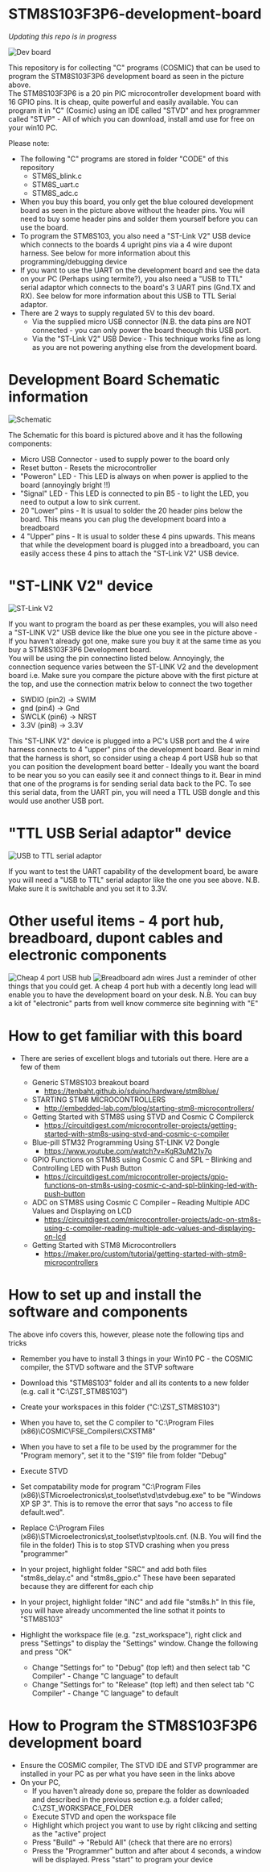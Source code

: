 # STM8S103F3P6-development-board

*Updating this repo is in progress*

<img src="images/STM8SF3P6_board.jpg" alt="Dev board"/>

This repository is for collecting "C" programs (COSMIC) that can be used to program the STM8S103F3P6 development board as seen in the picture above.   
The STM8S103F3P6 is a 20 pin PIC microcontroller development board with 16 GPIO pins. It is cheap, quite powerful and easily available. You can program it in "C" (Cosmic) using an IDE called "STVD" and hex programmer called "STVP" - All of which you can download, install amd use for free on your win10 PC. 
  

Please note:
 - The following "C" programs are stored in folder "CODE" of this repository  
   - STM8S_blink.c  
   - STM8S_uart.c
   - STM8S_adc.c 	 	 
 - When you buy this board, you only get the blue coloured development board as seen in the picture above without the header pins. You will need to buy some header pins and solder them yourself before you can use the board.
 - To program the STM8S103, you also need a "ST-Link V2" USB device which connects to the boards 4 upright pins via a 4 wire dupont harness. See below for more information about this programming/debugging device 
 - If you want to use the UART on the development board and see the data on your PC (Perhaps using termite?), you also need a "USB to TTL" serial adaptor which connects to the board's 3 UART pins (Gnd.TX and RX). See below for more information about this USB to TTL Serial adaptor. 
 - There are 2 ways to supply regulated 5V to this dev board. 
   - Via the supplied micro USB connector (N.B. the data pins are NOT connected - you can only power the board theough this USB port.
   - Via the "ST-Link V2" USB Device  - This technique works fine as long as you are not powering anything else from the development board.
   
   

# Development Board Schematic information

<img src="images/stm8blue-schematic.jpg" alt="Schematic"/>

The Schematic for this board is pictured above and it has the following components:
 - Micro USB Connector  - used to supply power to the board only
 - Reset button         - Resets the microcontroller 
 - "Poweron" LED        - This LED is always on when power is applied to the board (annoyingly bright !!)
 - "Signal" LED         - This LED is connected to pin B5 - to light the LED, you need to output a low to sink current.
 - 20 "Lower" pins      - It is usual to solder the 20 header pins below the board. This means you can plug the development board into a breadboard
 - 4  "Upper" pins      - It is usual to solder these 4 pins upwards. This means that while the development board is plugged into a breadboard, you can easily access these 4 pins to attach the "ST-Link V2" USB device. 




# "ST-LINK V2" device

<img src="images/ST-LinkV2_pinout_01.jpg" alt="ST-Link V2"/>

If you want to program the board as per these examples, you will also need a "ST-LINK V2" USB device like the blue one you see in the picture above - If you haven't already got one, make sure you buy it at the same time as you buy a STM8S103F3P6 Development board.  
You will be using the pin connectino listed below. Annoyingly, the connection sequence varies between the ST-LINK V2 and the development board i.e. Make sure you compare the picture above with the first picture at the top, and use the connection matrix below to connect the two together

 - SWDIO (pin2)    -> SWIM
 - gnd   (pin4)    -> Gnd
 - SWCLK (pin6)    -> NRST
 - 3.3V  (pin8)    -> 3.3V
 
This "ST-LINK V2" device is plugged into a PC's USB port and the 4 wire harness connects to 4 "upper" pins of the development board. Bear in mind that the harness is short, so consider using a cheap 4 port USB hub so that you can position the development board better - Ideally you want the board to be near you so you can easily see it and connect things to it.  Bear in mind that one of the programs is for sending serial data back to the PC. To see this serial data, from the UART pin, you will need a TTL USB dongle and this would use another USB port. 


# "TTL USB Serial adaptor" device

<img src="images/ch340-usb-to-ttl-serial-adaptor.jpg" alt="USB to TTL serial adaptor"/>

If you want to test the UART capability of the development board, be aware you will need a "USB to TTL" serial adaptor like the one you see above.
N.B.  Make sure it is switchable and you set it to 3.3V.  


# Other useful items - 4 port hub, breadboard, dupont cables and electronic components
<img src="s-l1600.jpg" alt="Cheap 4 port USB hub"/>
<img src="s-l1500.jpg" alt="Breadboard adn wires"/>
Just a reminder of other things that you could get. A cheap 4 port hub with a decently long lead will enable you to have the development board on your desk.
N.B. You can buy a kit of "electronic" parts from  well know commerce site beginning with "E"



# How to get familiar with this board
- There are series of excellent blogs and tutorials out there. Here are a few of them

  - Generic STM8S103 breakout board
    - https://tenbaht.github.io/sduino/hardware/stm8blue/
  - STARTING STM8 MICROCONTROLLERS
    - http://embedded-lab.com/blog/starting-stm8-microcontrollers/
  - Getting Started with STM8S using STVD and Cosmic C Compilerck
    - https://circuitdigest.com/microcontroller-projects/getting-started-with-stm8s-using-stvd-and-cosmic-c-compiler
  - Blue-pill STM32 Programming Using ST-LINK V2 Dongle
    - https://www.youtube.com/watch?v=KgR3uM21y7o
  - GPIO Functions on STM8S using Cosmic C and SPL – Blinking and Controlling LED with Push Button
    - https://circuitdigest.com/microcontroller-projects/gpio-functions-on-stm8s-using-cosmic-c-and-spl-blinking-led-with-push-button
  - ADC on STM8S using Cosmic C Compiler – Reading Multiple ADC Values and Displaying on LCD
    - https://circuitdigest.com/microcontroller-projects/adc-on-stm8s-using-c-compiler-reading-multiple-adc-values-and-displaying-on-lcd
  - Getting Started with STM8 Microcontrollers
    - https://maker.pro/custom/tutorial/getting-started-with-stm8-microcontrollers


# How to set up and install the software and components
The above info covers this, however, please note the following tips and tricks
 - Remember you have to install 3 things in your Win10 PC - the COSMIC compiler, the STVD software and the STVP software 
 - Download this "STM8S103" folder and all its contents to a new folder (e.g. call it "C:\ZST_STM8S103")

 - Create your workspaces in this folder ("C:\ZST_STM8S103")

 - When you have to, set the C compiler to "C:\Program Files (x86)\COSMIC\FSE_Compilers\CXSTM8"

 - When you have to set a file to be used by the programmer for the "Program memory", set it to the "S19" file from folder "Debug"

 - Execute STVD
  - Set compatability mode for program "C:\Program Files (x86)\STMicroelectronics\st_toolset\stvd\stvdebug.exe" to be "Windows XP SP 3".
    This is to remove the error that says "no access to file default.wed".

  - Replace C:\Program Files (x86)\STMicroelectronics\st_toolset\stvp\tools.cnf. (N.B. You will find the file in the folder) 
    This is to stop STVD crashing when you press "programmer" 

  - In your project, highlight folder "SRC" and add both files "stm8s_delay.c" and "stm8s_gpio.c" 
    These have been separated because they are different for each chip

  - In your project, highlight folder "INC" and add file "stm8s.h"
    In this file, you will have already uncommented the line sothat it points to "STM8S103" 

  - Highlight the workspace file (e.g. "zst_workspace"), right click and press "Settings" to display the "Settings" window. 
    Change the following and press "OK" 
    - Change "Settings for" to "Debug"   (top left) and then select tab "C Compiler" - Change "C language" to default   
    - Change "Settings for" to "Release" (top left) and then select tab "C Compiler" - Change "C language" to default  


# How to Program the STM8S103F3P6 development board
 - Ensure the COSMIC compiler, The STVD IDE and STVP programmer are installed in your PC as per what you have seen in the links above
 - On your PC, 
   - If you haven't already done so, prepare the folder as downloaded and described in the previous section e.g. a folder called; C:\ZST_WORKSPACE_FOLDER
   - Execute STVD and open the workspace file  
   - Highlight which project you want to use by right clikcing and setting as the "active" project 
   - Press "Build" -> "Rebuld All" (check that there are no errors)
   - Press the "Programmer" button and after about 4 seconds, a window will be displayed. Press "start" to program your device
